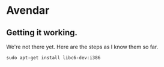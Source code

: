 # Avendar

## Getting it working.

We're not there yet. Here are the steps as I know them so far.


```
sudo apt-get install libc6-dev:i386

```
